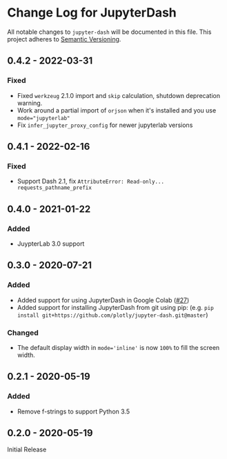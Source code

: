 # Change Log for JupyterDash
All notable changes to `jupyter-dash` will be documented in this file.
This project adheres to [Semantic Versioning](http://semver.org/).

## 0.4.2 - 2022-03-31
### Fixed
  - Fixed `werkzeug` 2.1.0 import and `skip` calculation, shutdown deprecation warning.
  - Work around a partial import of `orjson` when it's installed and you use `mode="jupyterlab"`
  - Fix `infer_jupyter_proxy_config` for newer jupyterlab versions

## 0.4.1 - 2022-02-16
### Fixed
 - Support Dash 2.1, fix `AttributeError: Read-only... requests_pathname_prefix`

## 0.4.0 - 2021-01-22
### Added
 - JuypterLab 3.0 support

## 0.3.0 - 2020-07-21
### Added
 - Added support for using JupyterDash in Google Colab ([#27](https://github.com/plotly/jupyter-dash/pull/27))
 - Added support for installing JupyterDash from git using pip: (e.g. `pip install git+https://github.com/plotly/jupyter-dash.git@master`)

### Changed
 - The default display width in `mode='inline'` is now `100%` to fill the screen width.

## 0.2.1 - 2020-05-19
### Added
 - Remove f-strings to support Python 3.5

## 0.2.0 - 2020-05-19
Initial Release
